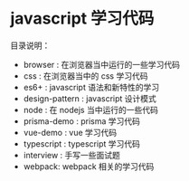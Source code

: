 # javascript 学习代码

目录说明：

- browser : 在浏览器当中运行的一些学习代码
- css : 在浏览器当中的 css 学习代码
- es6+ : javascript 语法和新特性的学习
- design-pattern : javascript 设计模式
- node : 在 nodejs 当中运行的一些代码
- prisma-demo : prisma 学习代码
- vue-demo : vue 学习代码
- typescript : typescript 学习代码
- interview : 手写一些面试题
- webpack: webpack 相关的学习代码
